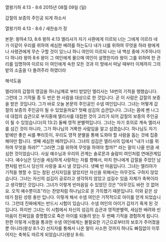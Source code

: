 열왕기하 4:13 - 8:6 
2015년 08월 09일 (일)

갑절의 보증의 주인공 되게 하소서



열왕기하 4:13 - 8:6 / 새찬송가  장


본문: 왕하4:13, 8:6
왕하 4:13 엘리사가 자기 사환에게 이르되 너는 그에게 이르라 네가 이같이 우리를 위하여 세심한 배려를 하는도다 내가 너를 위하여 무엇을 하랴 왕에게나 사령관에게 무슨 구할 것이 있느냐 하니 여인이 이르되 나는 내 백성 중에 거주하나이다 하니라
왕하 8:6 왕이 그 여인에게 물으매 여인이 설명한지라 왕이 그를 위하여 한 관리를 임명하여 이르되 이 여인에게 속한 모든 것과 이 땅에서 떠날 때부터 이제까지 그의 밭의 소출을 다 돌려주라 하였더라

해석도움





엘리야의 갑절의 영감을 하나님께로 부터 받았던 엘리사는 14번의 기적을 행했습니다. 
그런데 그 기적들 중 두 번은 한 사람을 대상으로 한 것입니다. 곧 이 사람은 갑절의 보증을 받은 것입니다. 그가 바로 오늘 본문의 주인공인 수넴 여인입니다. 
그녀는 어떻게 갑절의 보증의 주인공이 될 수 있었을까요? 
첫째 섬김의 습관입니다. 그녀는 몸에 벤 나그네 대접의 습관으로 부지중에 엘리사를 대접한 것이 고리가 되어 갑절의 보증의 주인공이 될 수 있었습니다(히 13:2) 
둘째 영적 분별력입니다. 그녀는 자기 호의로 계속 엘리사를 섬긴 것이 아니라, 그가 하나님의 거룩한 사람임을 알고 섬겼습니다. 하나님도 자기 밭에만 좋은 씨를 뿌리듯이, 우리도 영적 분별을 통해 도와야 할 사람을 돕는 것에 집중해야만 합니다. 
셋째 세심한 배려입니다. 그녀의 섬김은 엘리사의 입에서 "내가 너를 위하여 무엇을 하랴?" "그러면 그를 위하여 무엇을 하여야 할까?" 라는 말이 나올 만큼 세심한 것이었습니다. 
사실 예수님과 우리의 관계는 솔로몬과 술람미 여인처럼 연애관계입니다. 예수님은 당신을 세심하게 사랑하는 자를 향해서, 마치 한나에게 갑절을 주었던 남편처럼 반드시 당신의 사랑을 표시 낼 것입니다. 
넷째 빈 마음입니다. 그녀는 엘리야가 기적을 행할 수 있는 참된 선지자임을 알았지만 자신을 위해서는 아무것도 구하지 않았습니다. 그녀는 자신의 섬김이 공로라고 생각하지 않았고 섬길수 있음 자체가 축복이라고 생각했던 것입니다. 그녀가 이렇게 빈마음일 수 있었던 것은 "아무것도 바란 것 없어요. 오직 예수뿐이죠"라는 찬양처럼 하나님으로 온 가득했기 때문입니다. 이와 같은 상태가 참된 성령 충만 입니다. 
이렇게 해서 수넴 여인은 기적적으로 아이를 얻게 되었습니다. 
그런데 진짜에게는 반드시 시험이 있습니다. 수넴 여인의 아이가 갑자기 죽게 된 것입니다. 
하지만 그녀는 이 시험에서 자신의 섬김의 습관과 영적분별력, 세심한 배려와 빈 마음이 진짜임을 증명함으로 죽은 아이를 되돌려 받는 두 번째 기적을 경험하게 됩니다. 
한편 이렇게 시험을 통과한 수넴 여인에게는 불필요한 기근으로부터의 보호가 주어졌을 뿐 아니라(왕상 8:1-2) 선지자를 통해서 나온 말이 사소한 것까지 하나도 빠짐없이 이루어지는 축복도 따르게 되었습니다(왕상 8:6).